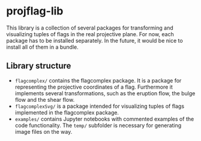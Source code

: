 # projflag-lib

This library is a collection of several packages for transforming and visualizing tuples of flags in the real
projective plane. For now, each package has to be installed separately. In the future, it
would be nice to install all of them in a bundle.

## Library structure
* `flagcomplex/` contains the flagcomplex package. It is a package for representing the projective coordinates of a flag.
Furthermore it implements several transformations, such as the eruption flow, the bulge flow and the shear flow.
* `flagcomplexSvg/` is a package intended for visualizing tuples of flags implemented in the flagcomplex package.
* `examples/` contains Jupyter notebooks with commented examples of the code functionality. The `temp/` subfolder is necessary for generating image files on the way.
